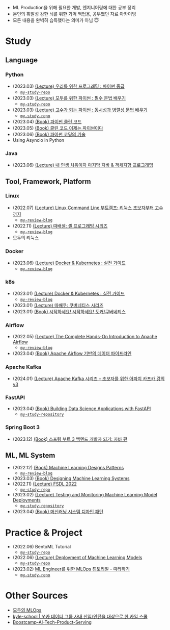 - ML Production을 위해 필요한 개발, 엔지니어링에 대한 공부 정리
- 본인의 휘발성 강한 뇌를 위한 기억 백업용, 공부했던 자료 아카이빙
- 모든 내용을 완벽히 습득했다는 의미가 아님 😇

# Study
## Language
###  Python
- (2023.03) [(Lecture) 우리를 위한 프로그래밍 : 파이썬 중급](https://www.inflearn.com/course/%ED%94%84%EB%A1%9C%EA%B7%B8%EB%9E%98%EB%B0%8D-%ED%8C%8C%EC%9D%B4%EC%8D%AC-%EC%A4%91%EA%B8%89-%EC%9D%B8%ED%94%84%EB%9F%B0-%EC%98%A4%EB%A6%AC%EC%A7%80%EB%84%90)
  - [`my-study-repo`](https://github.com/minsoo9506/advanced-python-study)
- (2023.03) [(Lecture) 모두를 위한 파이썬 : 필수 문법 배우기](https://www.inflearn.com/course/%ED%94%84%EB%A1%9C%EA%B7%B8%EB%9E%98%EB%B0%8D-%ED%8C%8C%EC%9D%B4%EC%8D%AC-%EC%A4%91%EA%B3%A0%EA%B8%89)
  - [`my-study-repo`](https://github.com/minsoo9506/advanced-python-study)
- (2023.03) [(Lecture) 고수가 되는 파이썬 : 동시성과 병렬성 문법 배우기](https://www.inflearn.com/course/%ED%94%84%EB%A1%9C%EA%B7%B8%EB%9E%98%EB%B0%8D-%ED%8C%8C%EC%9D%B4%EC%8D%AC-%EC%99%84%EC%84%B1-%EC%9D%B8%ED%94%84%EB%9F%B0-%EC%98%A4%EB%A6%AC%EC%A7%80%EB%84%90)
  - [`my-study-repo`](https://github.com/minsoo9506/advanced-python-study) 
- (2023.04) [(Book) 파이썬 클린 코드](https://ebook-product.kyobobook.co.kr/dig/epd/ebook/E000002939765)
- (2023.05) [(Book) 클린 코드 이제는 파이썬이다](https://ebook-product.kyobobook.co.kr/dig/epd/ebook/E000005000513)
- (2023.06) [(Book) 파이썬 코딩의 기술](https://product.kyobobook.co.kr/detail/S000001834494)
- Using Asyncio in Python

### Java
- (2023.06) [(Lecture) 내 인생 처음이자 마지막 자바 & 객체지향 프로그래밍](https://fastcampus.co.kr/dev_online_javaoop)

## Tool, Framework, Platform
### Linux
- (2022.07) [(Lecture) Linux Command Line 부트캠프: 리눅스 초보자부터 고수까지](https://www.udemy.com/course/linux-command-line-colt/)
  - [`my-review-blog`](https://minsoo9506.github.io/04-linux-udemy/)
- (2022.11) [(Lecture) 따배셸: 셸 프로그래밍 시리즈](https://www.youtube.com/playlist?list=PLApuRlvrZKog2XlvGJQh9KY8ePCvUG7Je)
  - [`my-review-blog`](https://minsoo9506.github.io/05-shell/)
- 모두의 리눅스
 
### Docker 
- (2023.06) [(Lecture) Docker & Kubernetes : 실전 가이드](https://www.udemy.com/course/docker-kubernetes-2022/)
  - [`my-review-blog`](https://minsoo9506.github.io/categories/docker/)

### k8s 
- (2023.01) [(Lecture) Docker & Kubernetes : 실전 가이드](https://www.udemy.com/course/docker-kubernetes-2022/)
  - [`my-review-blog`](https://minsoo9506.github.io/categories/kubernetes/)
- (2023.01) [(Lecture) 따배쿠: 쿠버네티스 시리즈](https://www.youtube.com/playlist?list=PLApuRlvrZKohaBHvXAOhUD-RxD0uQ3z0c)
- (2023.01) [(Book) 시작하세요! 시작하세요! 도커/쿠버네티스](https://product.kyobobook.co.kr/detail/S000001766450)

### Airflow
- (2022.05) [(Lecture) The Complete Hands-On Introduction to Apache Airflow](https://www.udemy.com/course/the-complete-hands-on-course-to-master-apache-airflow/)
  - [`my-review-blog`](https://minsoo9506.github.io/categories/airflow/)
- (2023.04) [(Book) Apache Airflow 기반의 데이터 파이프라인](https://product.kyobobook.co.kr/detail/S000001952239)

### Apache Kafka
- (2024.01) [(Lecture) Apache Kafka 시리즈 – 초보자를 위한 아파치 카프카 강의 v3](https://www.udemy.com/course/apache-kafka-korean/)

### FastAPI
- (2023.04) [(Book) Building Data Science Applications with FastAPI](https://github.com/PacktPublishing/Building-Data-Science-Applications-with-FastAPI)
  - [`my-study-repository`](https://github.com/minsoo9506/FastAPI-study)

### Spring Boot 3
- (2023.12) [(Book) 스프링 부트 3 백엔드 개발자 되기: 자바 편](https://product.kyobobook.co.kr/detail/S000201766024)

## ML, ML System
- (2022.12) [(Book) Machine Learning Designs Patterns](https://www.amazon.com/Machine-Learning-Design-Patterns-Preparation/dp/1098115783)
  - [`my-review-blog`](./review/book_ML_design_patterns/)
- (2023.03) [(Book) Designing Machine Learning Systems](https://www.amazon.com/Designing-Machine-Learning-Systems-Production-Ready/dp/1098107969)
- (2022.11) [(Lecture) FSDL 2022](https://fullstackdeeplearning.com/course/2022/)
  - [`my-study-repo`](https://github.com/minsoo9506/FSDL2022-study)
- (2023.02) [(Lecture) Testing and Monitoring Machine Learning Model Deployments](https://www.udemy.com/course/deployment-of-machine-learning-models/)
  - [`my-study-repository`](https://github.com/minsoo9506/ML-testing-monitoring)
- (2023.04) [(Book) 머신러닝 시스템 디자인 패턴](http://www.yes24.com/Product/Goods/105119319)

# Practice & Project
- (2022.06) BentoML Tutorial
  - [`my-study-repo`](https://github.com/minsoo9506/BentoML-model-serving)
- (2022.06) [(Lecture) Deployment of Machine Learning Models](https://www.udemy.com/course/deployment-of-machine-learning-models/)
  - [`my-study-repo`](https://github.com/minsoo9506/fraudDetection)
- (2023.02) [ML Engineer를 위한 MLOps 튜토리얼 - 따라하기](https://mlops-for-mle.github.io/tutorial/)
  - [`my-study-repo`](https://github.com/minsoo9506/mlops-project-level0)

# Other Sources
- [모두의 MLOps](https://mlops-for-all.github.io/)
- [kyle-school | 쏘카 데이터 그룹 사내 신입/인턴을 대상으로 한 카일 스쿨](https://zzsza.github.io/kyle-school/)
- [Boostcamp-AI-Tech-Product-Serving](https://github.com/zzsza/Boostcamp-AI-Tech-Product-Serving)